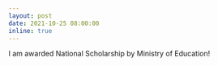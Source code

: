 ```yaml
---
layout: post
date: 2021-10-25 08:00:00
inline: true
---
```


I am awarded National Scholarship by Ministry of Education!
